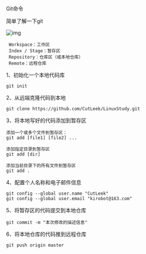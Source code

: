 Git命令

简单了解一下git

![img](http://www.ruanyifeng.com/blogimg/asset/2015/bg2015120901.png)

```
 Workspace：工作区
 Index / Stage：暂存区
 Repository：仓库区（或本地仓库）
 Remote：远程仓库
```



1、初始化一个本地代码库

```
git init 
```

2、从远端克隆代码到本地

```
git clone https://github.com/CutLeek/LinuxStudy.git
```

3、将本地写好的代码添加到暂存区

```
添加一个或多个文件到暂存区：
git add [file1] [file2] ...

添加指定目录到暂存区
git add [dir]

添加当前目录下的所有文件到暂存区
git add .
```

4、配置个人名称和电子邮件信息

```
git config --global user.name "CutLeek"
git config --global user.email "kirobot@163.com"
```

5、将暂存区的代码提交到本地仓库

```
git commit -m "本次修改的描述信息"
```

6、将本地仓库的代码推到远程仓库

```
git push origin master
```


























